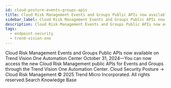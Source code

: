```yaml
---
id: cloud-posture-events-groups-apis
title: Cloud Risk Management Events and Groups Public APIs now available on Trend Vision One Automation Center
sidebar_label: Cloud Risk Management Events and Groups Public APIs now available on Trend Vision One Automation Center
description: Cloud Risk Management Events and Groups Public APIs now available on Trend Vision One Automation Center
tags:
  - endpoint-security
  - trend-vision-one
---
```


 Cloud Risk Management Events and Groups Public APIs now available on Trend Vision One Automation Center October 31, 2024—You can now access the new Cloud Risk Management public APIs for Events and Groups through the Trend Vision One Automation Center. Cloud Security Posture → Cloud Risk Management © 2025 Trend Micro Incorporated. All rights reserved.Search Knowledge Base